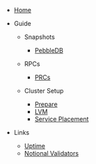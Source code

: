 - [Home](/)
  
- Guide
  - Snapshots
    - [PebbleDB](pebbledb.md)
  
  - RPCs
    - [PRCs](rpc.md)

  - Cluster Setup
    - [Prepare](prepare.md)
    - [LVM](lvm.md)
    - [Service Placement](service_placement.md)  

- Links
  - [Uptime](https://status.notional.ventures/status/cosmosia)
  - [Notional Validators](https://status.notional.ventures/status/validators)
